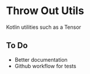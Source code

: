 # Throw Out Utils

Kotlin utilities such as a Tensor

## To Do

- Better documentation
- Github workflow for tests
